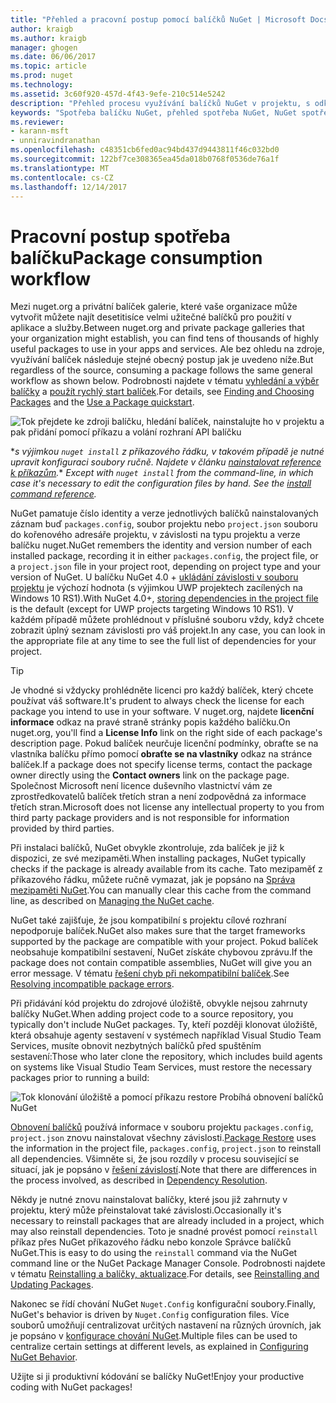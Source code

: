 ```yaml
---
title: "Přehled a pracovní postup pomocí balíčků NuGet | Microsoft Docs"
author: kraigb
ms.author: kraigb
manager: ghogen
ms.date: 06/06/2017
ms.topic: article
ms.prod: nuget
ms.technology: 
ms.assetid: 3c60f920-457d-4f43-9efe-210c514e5242
description: "Přehled procesu využívání balíčků NuGet v projektu, s odkazy na další konkrétní části procesu."
keywords: "Spotřeba balíčku NuGet, přehled spotřeba NuGet, NuGet spotřeba pracovního postupu, balíček spotřeba pracovního postupu, přehled spotřeba balíčku"
ms.reviewer:
- karann-msft
- unniravindranathan
ms.openlocfilehash: c48351cb6fed0ac94bd437d9443811f46c032bd0
ms.sourcegitcommit: 122bf7ce308365ea45da018b0768f0536de76a1f
ms.translationtype: MT
ms.contentlocale: cs-CZ
ms.lasthandoff: 12/14/2017
---
```

# <a name="package-consumption-workflow"></a><span data-ttu-id="c0dcd-104">Pracovní postup spotřeba balíčku</span><span class="sxs-lookup"><span data-stu-id="c0dcd-104">Package consumption workflow</span></span>

<span data-ttu-id="c0dcd-105">Mezi nuget.org a privátní balíček galerie, které vaše organizace může vytvořit můžete najít desetitisíce velmi užitečné balíčků pro použití v aplikace a služby.</span><span class="sxs-lookup"><span data-stu-id="c0dcd-105">Between nuget.org and private package galleries that your organization might establish, you can find tens of thousands of highly useful packages to use in your apps and services.</span></span> <span data-ttu-id="c0dcd-106">Ale bez ohledu na zdroje, využívání balíček následuje stejné obecný postup jak je uvedeno níže.</span><span class="sxs-lookup"><span data-stu-id="c0dcd-106">But regardless of the source, consuming a package follows the same general workflow as shown below.</span></span> <span data-ttu-id="c0dcd-107">Podrobnosti najdete v tématu [vyhledání a výběr balíčky](../consume-packages/finding-and-choosing-packages.md) a [použít rychlý start balíček](../quickstart/use-a-package.md).</span><span class="sxs-lookup"><span data-stu-id="c0dcd-107">For details, see [Finding and Choosing Packages](../consume-packages/finding-and-choosing-packages.md) and the [Use a Package quickstart](../quickstart/use-a-package.md).</span></span>

![Tok přejdete ke zdroji balíčku, hledání balíček, nainstalujte ho v projektu a pak přidání pomocí příkazu a volání rozhraní API balíčku](media/Overview-01-GeneralFlow.png)

<span data-ttu-id="c0dcd-109">\*_s výjimkou `nuget install` z příkazového řádku, v takovém případě je nutné upravit konfiguraci soubory ručně. Najdete v článku [nainstalovat reference k příkazům](../tools/cli-ref-install.md)._</span><span class="sxs-lookup"><span data-stu-id="c0dcd-109">\* _Except with `nuget install` from the command-line, in which case it's necessary to edit the configuration files by hand. See the [install command reference](../tools/cli-ref-install.md)._</span></span>

<span data-ttu-id="c0dcd-110">NuGet pamatuje číslo identity a verze jednotlivých balíčků nainstalovaných záznam buď `packages.config`, soubor projektu nebo `project.json` souboru do kořenového adresáře projektu, v závislosti na typu projektu a verze balíčku nuget.</span><span class="sxs-lookup"><span data-stu-id="c0dcd-110">NuGet remembers the identity and version number of each installed package, recording it in either `packages.config`, the project file, or a `project.json` file in your project root, depending on project type and your version of NuGet.</span></span> <span data-ttu-id="c0dcd-111">U balíčku NuGet 4.0 + [ukládání závislosti v souboru projektu](../consume-packages/package-references-in-project-files.md) je výchozí hodnota (s výjimkou UWP projektech zacílených na Windows 10 RS1).</span><span class="sxs-lookup"><span data-stu-id="c0dcd-111">With NuGet 4.0+, [storing dependencies in the project file](../consume-packages/package-references-in-project-files.md) is the default (except for UWP projects targeting Windows 10 RS1).</span></span> <span data-ttu-id="c0dcd-112">V každém případě můžete prohlédnout v příslušné souboru vždy, když chcete zobrazit úplný seznam závislosti pro váš projekt.</span><span class="sxs-lookup"><span data-stu-id="c0dcd-112">In any case, you can look in the appropriate file at any time to see the full list of dependencies for your project.</span></span>

> [!Tip]
> <span data-ttu-id="c0dcd-113">Je vhodné si vždycky prohlédněte licenci pro každý balíček, který chcete používat váš software.</span><span class="sxs-lookup"><span data-stu-id="c0dcd-113">It's prudent to always check the license for each package you intend to use in your software.</span></span> <span data-ttu-id="c0dcd-114">V nuget.org, najdete **licenční informace** odkaz na pravé straně stránky popis každého balíčku.</span><span class="sxs-lookup"><span data-stu-id="c0dcd-114">On nuget.org, you'll find a **License Info** link on the right side of each package's description page.</span></span> <span data-ttu-id="c0dcd-115">Pokud balíček neurčuje licenční podmínky, obraťte se na vlastníka balíčku přímo pomocí **obraťte se na vlastníky** odkaz na stránce balíček.</span><span class="sxs-lookup"><span data-stu-id="c0dcd-115">If a package does not specify license terms, contact the package owner directly using the **Contact owners** link on the package page.</span></span> <span data-ttu-id="c0dcd-116">Společnost Microsoft není licence duševního vlastnictví vám ze zprostředkovatelů balíček třetích stran a není zodpovědná za informace třetích stran.</span><span class="sxs-lookup"><span data-stu-id="c0dcd-116">Microsoft does not license any intellectual property to you from third party package providers and is not responsible for information provided by third parties.</span></span>

<span data-ttu-id="c0dcd-117">Při instalaci balíčků, NuGet obvykle zkontroluje, zda balíček je již k dispozici, ze své mezipaměti.</span><span class="sxs-lookup"><span data-stu-id="c0dcd-117">When installing packages, NuGet typically checks if the package is already available from its cache.</span></span> <span data-ttu-id="c0dcd-118">Tato mezipaměť z příkazového řádku, můžete ručně vymazat, jak je popsáno na [Správa mezipaměti NuGet](../consume-packages/managing-the-nuget-cache.md).</span><span class="sxs-lookup"><span data-stu-id="c0dcd-118">You can manually clear this cache from the command line, as described on [Managing the NuGet cache](../consume-packages/managing-the-nuget-cache.md).</span></span>

<span data-ttu-id="c0dcd-119">NuGet také zajišťuje, že jsou kompatibilní s projektu cílové rozhraní nepodporuje balíček.</span><span class="sxs-lookup"><span data-stu-id="c0dcd-119">NuGet also makes sure that the target frameworks supported by the package are compatible with your project.</span></span> <span data-ttu-id="c0dcd-120">Pokud balíček neobsahuje kompatibilní sestavení, NuGet získáte chybovou zprávu.</span><span class="sxs-lookup"><span data-stu-id="c0dcd-120">If the package does not contain compatible assemblies, NuGet will give you an error message.</span></span> <span data-ttu-id="c0dcd-121">V tématu [řešení chyb při nekompatibilní balíček](dependency-resolution.md#resolving-incompatible-package-errors).</span><span class="sxs-lookup"><span data-stu-id="c0dcd-121">See [Resolving incompatible package errors](dependency-resolution.md#resolving-incompatible-package-errors).</span></span>

<span data-ttu-id="c0dcd-122">Při přidávání kód projektu do zdrojové úložiště, obvykle nejsou zahrnuty balíčky NuGet.</span><span class="sxs-lookup"><span data-stu-id="c0dcd-122">When adding project code to a source repository, you typically don't include NuGet packages.</span></span> <span data-ttu-id="c0dcd-123">Ty, kteří později klonovat úložiště, která obsahuje agenty sestavení v systémech například Visual Studio Team Services, musíte obnovit nezbytných balíčků před spuštěním sestavení:</span><span class="sxs-lookup"><span data-stu-id="c0dcd-123">Those who later clone the repository, which includes build agents on systems like Visual Studio Team Services, must restore the necessary packages prior to running a build:</span></span>

![Tok klonování úložiště a pomocí příkazu restore Probíhá obnovení balíčků NuGet](media/Overview-02-RestoreFlow.png)

<span data-ttu-id="c0dcd-125">[Obnovení balíčků](../consume-packages/package-restore.md) používá informace v souboru projektu `packages.config`, `project.json` znovu nainstalovat všechny závislosti.</span><span class="sxs-lookup"><span data-stu-id="c0dcd-125">[Package Restore](../consume-packages/package-restore.md) uses the information in the project file, `packages.config`, `project.json` to reinstall all dependencies.</span></span> <span data-ttu-id="c0dcd-126">Všimněte si, že jsou rozdíly v procesu související se situací, jak je popsáno v [řešení závislostí](../consume-packages/dependency-resolution.md).</span><span class="sxs-lookup"><span data-stu-id="c0dcd-126">Note that there are differences in the process involved, as described in [Dependency Resolution](../consume-packages/dependency-resolution.md).</span></span>

<span data-ttu-id="c0dcd-127">Někdy je nutné znovu nainstalovat balíčky, které jsou již zahrnuty v projektu, který může přeinstalovat také závislosti.</span><span class="sxs-lookup"><span data-stu-id="c0dcd-127">Occasionally it's necessary to reinstall packages that are already included in a project, which may also reinstall dependencies.</span></span> <span data-ttu-id="c0dcd-128">Toto je snadné provést pomocí `reinstall` příkaz přes NuGet příkazového řádku nebo konzole Správce balíčků NuGet.</span><span class="sxs-lookup"><span data-stu-id="c0dcd-128">This is easy to do using the `reinstall` command via the NuGet command line or the NuGet Package Manager Console.</span></span> <span data-ttu-id="c0dcd-129">Podrobnosti najdete v tématu [Reinstalling a balíčky, aktualizace](../consume-packages/reinstalling-and-updating-packages.md).</span><span class="sxs-lookup"><span data-stu-id="c0dcd-129">For details, see [Reinstalling and Updating Packages](../consume-packages/reinstalling-and-updating-packages.md).</span></span>

<span data-ttu-id="c0dcd-130">Nakonec se řídí chování NuGet `Nuget.Config` konfigurační soubory.</span><span class="sxs-lookup"><span data-stu-id="c0dcd-130">Finally, NuGet's behavior is driven by `Nuget.Config` configuration files.</span></span> <span data-ttu-id="c0dcd-131">Více souborů umožňují centralizovat určitých nastavení na různých úrovních, jak je popsáno v [konfigurace chování NuGet](../consume-packages/configuring-nuget-behavior.md).</span><span class="sxs-lookup"><span data-stu-id="c0dcd-131">Multiple files can be used to centralize certain settings at different levels, as explained in [Configuring NuGet Behavior](../consume-packages/configuring-nuget-behavior.md).</span></span>

<span data-ttu-id="c0dcd-132">Užijte si ji produktivní kódování se balíčky NuGet!</span><span class="sxs-lookup"><span data-stu-id="c0dcd-132">Enjoy your productive coding with NuGet packages!</span></span>
